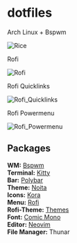 # dotfiles
Arch Linux + Bspwm

![Rice](https://user-images.githubusercontent.com/79656705/179429596-a1d85106-7b03-46b8-b4b4-3ab4bc18308a.png)


Rofi

![Rofi](https://user-images.githubusercontent.com/79656705/179436238-ab1ea4e3-2470-4be3-b2a9-4118f301e099.png)


Rofi Quicklinks

![Rofi_Quicklinks](https://user-images.githubusercontent.com/79656705/179429705-8517a2a1-608b-4d43-b8f8-f9a01397d6b9.png)


Rofi Powermenu

![Rofi_Powermenu](https://user-images.githubusercontent.com/79656705/179429722-0ad359cd-a681-48af-b1bf-d9f99e26eb21.png)



## Packages

**WM:** [Bspwm](https://github.com/baskerville/bspwm)  
**Terminal:** [Kitty](https://github.com/kovidgoyal/kitty)  
**Bar:** [Polybar](https://github.com/polybar/polybar)  
**Theme:** [Noita](https://github.com/addy-dclxvi/gtk-theme-collections)  
**Icons:** [Kora](https://www.gnome-look.org/p/1256209/)  
**Menu:** [Rofi](https://github.com/davatorium/rofi)  
**Rofi-Theme:** [Themes](https://github.com/adi1090x/rofi)  
**Font:** [Comic Mono](https://github.com/dtinth/comic-mono-font)  
**Editor:** [Neovim](https://github.com/neovim/neovim)  
**File Manager:** Thunar  

